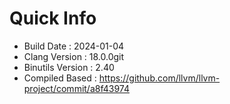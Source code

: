 # Quick Info
* Build Date : 2024-01-04
* Clang Version : 18.0.0git
* Binutils Version : 2.40
* Compiled Based : https://github.com/llvm/llvm-project/commit/a8f43974
